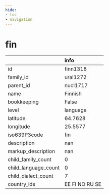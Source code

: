 ```yaml
---
hide:
- toc
- navigation
---
```

# fin
|                      | info           |
|:---------------------|:---------------|
| id                   | finn1318       |
| family_id            | ural1272       |
| parent_id            | nucl1717       |
| name                 | Finnish        |
| bookkeeping          | False          |
| level                | language       |
| latitude             | 64.7628        |
| longitude            | 25.5577        |
| iso639P3code         | fin            |
| description          | nan            |
| markup_description   | nan            |
| child_family_count   | 0              |
| child_language_count | 0              |
| child_dialect_count  | 7              |
| country_ids          | EE FI NO RU SE |